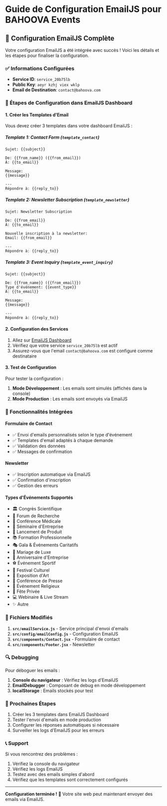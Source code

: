 # Guide de Configuration EmailJS pour BAHOOVA Events

## 📧 Configuration EmailJS Complète

Votre configuration EmailJS a été intégrée avec succès ! Voici les détails et les étapes pour finaliser la configuration.

### ✅ Informations Configurées

- **Service ID**: `service_20b75lb`
- **Public Key**: `aeyr kzhj viex wklp`
- **Email de Destination**: `contact@bahoova.com`

### 🔧 Étapes de Configuration dans EmailJS Dashboard

#### 1. Créer les Templates d'Email

Vous devez créer 3 templates dans votre dashboard EmailJS :

##### Template 1: Contact Form (`template_contact`)
```
Sujet: {{subject}}

De: {{from_name}} ({{from_email}})
À: {{to_email}}

Message:
{{message}}

---
Répondre à: {{reply_to}}
```

##### Template 2: Newsletter Subscription (`template_newsletter`)
```
Sujet: Newsletter Subscription

De: {{from_email}}
À: {{to_email}}

Nouvelle inscription à la newsletter:
Email: {{from_email}}

---
Répondre à: {{reply_to}}
```

##### Template 3: Event Inquiry (`template_event_inquiry`)
```
Sujet: {{subject}}

De: {{from_name}} ({{from_email}})
Type d'événement: {{event_type}}
À: {{to_email}}

Message:
{{message}}

---
Répondre à: {{reply_to}}
```

#### 2. Configuration des Services

1. Allez sur [EmailJS Dashboard](https://dashboard.emailjs.com/)
2. Vérifiez que votre service `service_20b75lb` est actif
3. Assurez-vous que l'email `contact@bahoova.com` est configuré comme destinataire

#### 3. Test de Configuration

Pour tester la configuration :

1. **Mode Développement** : Les emails sont simulés (affichés dans la console)
2. **Mode Production** : Les emails sont envoyés via EmailJS

### 🚀 Fonctionnalités Intégrées

#### Formulaire de Contact
- ✅ Envoi d'emails personnalisés selon le type d'événement
- ✅ Templates d'email adaptés à chaque demande
- ✅ Validation des données
- ✅ Messages de confirmation

#### Newsletter
- ✅ Inscription automatique via EmailJS
- ✅ Confirmation d'inscription
- ✅ Gestion des erreurs

#### Types d'Événements Supportés
- 🏛️ Congrès Scientifique
- 🔬 Forum de Recherche
- 🏥 Conférence Médicale
- 💼 Séminaire d'Entreprise
- 🚀 Lancement de Produit
- 📚 Formation Professionnelle
- 🎭 Gala & Événements Caritatifs
- 💍 Mariage de Luxe
- 🎂 Anniversaire d'Entreprise
- ⚽ Événement Sportif
- 🎪 Festival Culturel
- 🎨 Exposition d'Art
- 📰 Conférence de Presse
- 🕌 Événement Religieux
- 🎉 Fête Privée
- 💻 Webinaire & Live Stream
- ✨ Autre

### 📁 Fichiers Modifiés

1. **`src/emailService.js`** - Service principal d'envoi d'emails
2. **`src/config/emailConfig.js`** - Configuration EmailJS
3. **`src/components/Contact.jsx`** - Formulaire de contact
4. **`src/components/Footer.jsx`** - Newsletter

### 🔍 Debugging

Pour déboguer les emails :

1. **Console du navigateur** : Vérifiez les logs d'EmailJS
2. **EmailDebugger** : Composant de debug en mode développement
3. **localStorage** : Emails stockés pour test

### 🎯 Prochaines Étapes

1. Créer les 3 templates dans EmailJS Dashboard
2. Tester l'envoi d'emails en mode production
3. Configurer les réponses automatiques si nécessaire
4. Surveiller les logs d'EmailJS pour les erreurs

### 📞 Support

Si vous rencontrez des problèmes :
1. Vérifiez la console du navigateur
2. Vérifiez les logs EmailJS
3. Testez avec des emails simples d'abord
4. Vérifiez que les templates sont correctement configurés

---

**Configuration terminée !** 🎉 Votre site web peut maintenant envoyer des emails via EmailJS.
